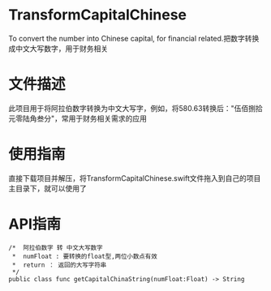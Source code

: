 # TransformCapitalChinese
To convert the number into Chinese capital, for financial related.把数字转换成中文大写数字，用于财务相关

# 文件描述
  此项目用于将阿拉伯数字转换为中文大写字，例如，将580.63转换后："伍佰捌拾元零陆角叁分"，常用于财务相关需求的应用
  
# 使用指南
  直接下载项目并解压，将TransformCapitalChinese.swift文件拖入到自己的项目主目录下，就可以使用了
  
# API指南

    /*  阿拉伯数字 转 中文大写数字
     *  numFloat : 要转换的float型,两位小数点有效
     *  return ： 返回的大写字符串
     */
    public class func getCapitalChinaString(numFloat:Float) -> String    
